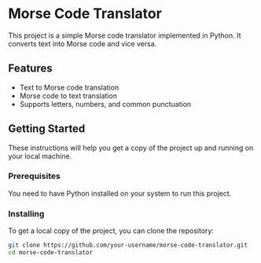 <!DOCTYPE html>
<html>
<body>
  <h1>Morse Code Translator</h1>
  
  <p>This project is a simple Morse code translator implemented in Python. It converts text into Morse code and vice versa.</p>
  
  <h2>Features</h2>
  <ul>
    <li>Text to Morse code translation</li>
    <li>Morse code to text translation</li>
    <li>Supports letters, numbers, and common punctuation</li>
  </ul>
  
  <h2>Getting Started</h2>
  <p>These instructions will help you get a copy of the project up and running on your local machine.</p>
  
  <h3>Prerequisites</h3>
  <p>You need to have Python installed on your system to run this project.</p>
  
  <h3>Installing</h3>
  <p>To get a local copy of the project, you can clone the repository:</p>
  
  ```bash
  git clone https://github.com/your-username/morse-code-translator.git
  cd morse-code-translator
